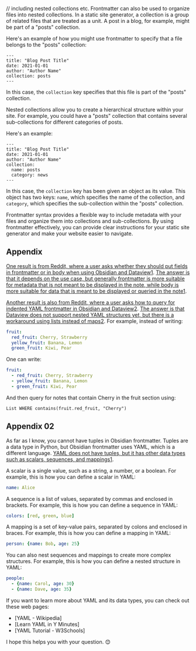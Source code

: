 // including nested collections etc. 
Frontmatter can also be used to organize files into nested collections. In a static site generator, a collection is a group of related files that are treated as a unit. A post in a blog, for example, might be part of a "posts" collection. 

Here's an example of how you might use frontmatter to specify that a file belongs to the "posts" collection:

```
---
title: "Blog Post Title"
date: 2021-01-01
author: "Author Name"
collection: posts
---
```

In this case, the `collection` key specifies that this file is part of the "posts" collection.

Nested collections allow you to create a hierarchical structure within your site. For example, you could have a "posts" collection that contains several sub-collections for different categories of posts.

Here's an example:

```
---
title: "Blog Post Title"
date: 2021-01-01
author: "Author Name"
collection:
  name: posts
  category: news
---
```

In this case, the `collection` key has been given an object as its value. This object has two keys: `name`, which specifies the name of the collection, and `category`, which specifies the sub-collection within the "posts" collection.

Frontmatter syntax provides a flexible way to include metadata with your files and organize them into collections and sub-collections. By using frontmatter effectively, you can provide clear instructions for your static site generator and make your website easier to navigate.

## Appendix

[One result is from Reddit, where a user asks whether they should put fields in frontmatter or in body when using Obsidian and Dataview](https://www.reddit.com/r/ObsidianMD/comments/p11scx/should_i_put_fields_in_frontmatter_or_in_body/)[1](https://www.reddit.com/r/ObsidianMD/comments/p11scx/should_i_put_fields_in_frontmatter_or_in_body/). [The answer is that it depends on the use case, but generally frontmatter is more suitable for metadata that is not meant to be displayed in the note, while body is more suitable for data that is meant to be displayed or queried in the note](https://www.reddit.com/r/ObsidianMD/comments/p11scx/should_i_put_fields_in_frontmatter_or_in_body/)[1](https://www.reddit.com/r/ObsidianMD/comments/p11scx/should_i_put_fields_in_frontmatter_or_in_body/).

[Another result is also from Reddit, where a user asks how to query for indented YAML frontmatter in Obsidian and Dataview](https://www.reddit.com/r/ObsidianMD/comments/sl5buh/dataview_query_for_indented_yaml_frontmatter/)[2](https://www.reddit.com/r/ObsidianMD/comments/sl5buh/dataview_query_for_indented_yaml_frontmatter/). [The answer is that Dataview does not support nested YAML structures yet, but there is a workaround using lists instead of maps](https://www.reddit.com/r/ObsidianMD/comments/sl5buh/dataview_query_for_indented_yaml_frontmatter/)[2](https://www.reddit.com/r/ObsidianMD/comments/sl5buh/dataview_query_for_indented_yaml_frontmatter/). For example, instead of writing:

```yaml
fruit:
  red_fruit: Cherry, Strawberry
  yellow_fruit: Banana, Lemon
  green_fruit: Kiwi, Pear
```

One can write:

```yaml
fruit:
  - red_fruit: Cherry, Strawberry
  - yellow_fruit: Banana, Lemon
  - green_fruit: Kiwi, Pear
```

And then query for notes that contain Cherry in the fruit section using:

```dataview
List WHERE contains(fruit.red_fruit, "Cherry")
```

## Appendix 02
As far as I know, you cannot have tuples in Obsidian frontmatter. Tuples are a data type in Python, but Obsidian frontmatter uses YAML, which is a different language. [YAML does not have tuples, but it has other data types such as scalars, sequences, and mappings](https://www.reddit.com/r/ObsidianMD/comments/p11scx/should_i_put_fields_in_frontmatter_or_in_body/)[1](https://www.reddit.com/r/ObsidianMD/comments/p11scx/should_i_put_fields_in_frontmatter_or_in_body/).

A scalar is a single value, such as a string, a number, or a boolean. For example, this is how you can define a scalar in YAML:

```yaml
name: Alice
```

A sequence is a list of values, separated by commas and enclosed in brackets. For example, this is how you can define a sequence in YAML:

```yaml
colors: [red, green, blue]
```

A mapping is a set of key-value pairs, separated by colons and enclosed in braces. For example, this is how you can define a mapping in YAML:

```yaml
person: {name: Bob, age: 25}
```

You can also nest sequences and mappings to create more complex structures. For example, this is how you can define a nested structure in YAML:

```yaml
people:
  - {name: Carol, age: 30}
  - {name: Dave, age: 35}
```

If you want to learn more about YAML and its data types, you can check out these web pages:

- [YAML - Wikipedia]
- [Learn YAML in Y Minutes]
- [YAML Tutorial - W3Schools]

I hope this helps you with your question. 😊
